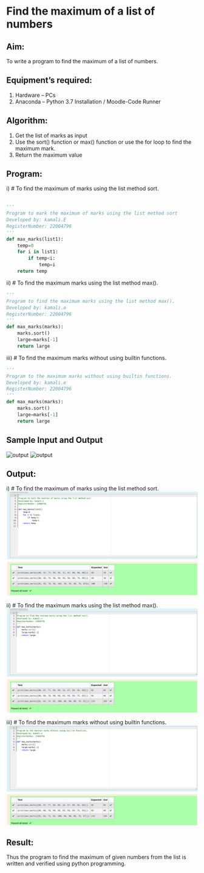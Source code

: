 # Find the maximum of a list of numbers
## Aim:
To write a program to find the maximum of a list of numbers.
## Equipment’s required:
1.	Hardware – PCs
2.	Anaconda – Python 3.7 Installation / Moodle-Code Runner
## Algorithm:
1.	Get the list of marks as input
2.	Use the sort() function or max() function or use the for loop to find the maximum mark.
3.	Return the maximum value
## Program:

i)	# To find the maximum of marks using the list method sort.
```Python

''' 
Program to mark the maximum of marks using the list method sort
Developed by: kamali.E
RegisterNumber: 22004796
'''
def max_marks(list1):
    temp=0
    for i in list1:
        if temp<i:
            temp=i
    return temp


```

ii)	# To find the maximum marks using the list method max().
```Python
''' 
Program to find the maximum marks using the list method max().
Developed by: kamali.e 
RegisterNumber: 22004796
'''
def max_marks(marks):
    marks.sort()
    large=marks[-1]
    return large


```

iii) # To find the maximum marks without using builtin functions.
```Python
''' 
Program to the maximum marks without using builtin functions.
Developed by: kamali.e
RegisterNumber: 22004796
'''
def max_marks(marks):
    marks.sort()
    large=marks[-1]
    return large


```
## Sample Input and Output
![output](./img/max_marks1.jpg) 
![output](./img/max_marks2.jpg)

## Output:
i)	# To find the maximum of marks using the list method sort.
![](Screenshot%20from%202023-01-26%2014-09-17.png)

ii)	# To find the maximum marks using the list method max().
![](Screenshot%20from%202023-01-26%2014-09-48.png)

iii) # To find the maximum marks without using builtin functions.
![](Screenshot%20from%202023-01-26%2014-10-16.png)

## Result:
Thus the program to find the maximum of given numbers from the list is written and verified using python programming.